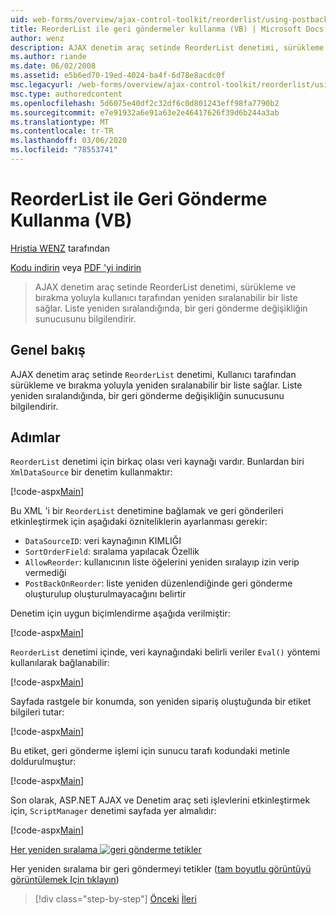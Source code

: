 ```yaml
---
uid: web-forms/overview/ajax-control-toolkit/reorderlist/using-postbacks-with-reorderlist-vb
title: ReorderList ile geri göndermeler kullanma (VB) | Microsoft Docs
author: wenz
description: AJAX denetim araç setinde ReorderList denetimi, sürükleme ve bırakma yoluyla kullanıcı tarafından yeniden sıralanabilir bir liste sağlar. Liste yeniden düzenlendiğinde bir Po...
ms.author: riande
ms.date: 06/02/2008
ms.assetid: e5b6ed70-19ed-4024-ba4f-6d78e8acdc0f
msc.legacyurl: /web-forms/overview/ajax-control-toolkit/reorderlist/using-postbacks-with-reorderlist-vb
msc.type: authoredcontent
ms.openlocfilehash: 5d6075e40df2c32df6c0d801243eff98fa7790b2
ms.sourcegitcommit: e7e91932a6e91a63e2e46417626f39d6b244a3ab
ms.translationtype: MT
ms.contentlocale: tr-TR
ms.lasthandoff: 03/06/2020
ms.locfileid: "78553741"
---
```

# <a name="using-postbacks-with-reorderlist-vb"></a>ReorderList ile Geri Gönderme Kullanma (VB)

[Hristia WENZ](https://github.com/wenz) tarafından

[Kodu indirin](https://download.microsoft.com/download/9/3/f/93f8daea-bebd-4821-833b-95205389c7d0/ReorderList4.vb.zip) veya [PDF 'yi indirin](https://download.microsoft.com/download/2/d/c/2dc10e34-6983-41d4-9c08-f78f5387d32b/reorderlist4VB.pdf)

> AJAX denetim araç setinde ReorderList denetimi, sürükleme ve bırakma yoluyla kullanıcı tarafından yeniden sıralanabilir bir liste sağlar. Liste yeniden sıralandığında, bir geri gönderme değişikliğin sunucusunu bilgilendirir.

## <a name="overview"></a>Genel bakış

AJAX denetim araç setinde `ReorderList` denetimi, Kullanıcı tarafından sürükleme ve bırakma yoluyla yeniden sıralanabilir bir liste sağlar. Liste yeniden sıralandığında, bir geri gönderme değişikliğin sunucusunu bilgilendirir.

## <a name="steps"></a>Adımlar

`ReorderList` denetimi için birkaç olası veri kaynağı vardır. Bunlardan biri `XmlDataSource` bir denetim kullanmaktır:

[!code-aspx[Main](using-postbacks-with-reorderlist-vb/samples/sample1.aspx)]

Bu XML 'i bir `ReorderList` denetimine bağlamak ve geri gönderileri etkinleştirmek için aşağıdaki özniteliklerin ayarlanması gerekir:

- `DataSourceID`: veri kaynağının KIMLIĞI
- `SortOrderField`: sıralama yapılacak Özellik
- `AllowReorder`: kullanıcının liste öğelerini yeniden sıralayıp izin verip vermediği
- `PostBackOnReorder`: liste yeniden düzenlendiğinde geri gönderme oluşturulup oluşturulmayacağını belirtir

Denetim için uygun biçimlendirme aşağıda verilmiştir:

[!code-aspx[Main](using-postbacks-with-reorderlist-vb/samples/sample2.aspx)]

`ReorderList` denetimi içinde, veri kaynağındaki belirli veriler `Eval()` yöntemi kullanılarak bağlanabilir:

[!code-aspx[Main](using-postbacks-with-reorderlist-vb/samples/sample3.aspx)]

Sayfada rastgele bir konumda, son yeniden sipariş oluştuğunda bir etiket bilgileri tutar:

[!code-aspx[Main](using-postbacks-with-reorderlist-vb/samples/sample4.aspx)]

Bu etiket, geri gönderme işlemi için sunucu tarafı kodundaki metinle doldurulmuştur:

[!code-aspx[Main](using-postbacks-with-reorderlist-vb/samples/sample5.aspx)]

Son olarak, ASP.NET AJAX ve Denetim araç seti işlevlerini etkinleştirmek için, `ScriptManager` denetimi sayfada yer almalıdır:

[!code-aspx[Main](using-postbacks-with-reorderlist-vb/samples/sample6.aspx)]

[Her yeniden sıralama ![geri gönderme tetikler](using-postbacks-with-reorderlist-vb/_static/image2.png)](using-postbacks-with-reorderlist-vb/_static/image1.png)

Her yeniden sıralama bir geri göndermeyi tetikler ([tam boyutlu görüntüyü görüntülemek Için tıklayın](using-postbacks-with-reorderlist-vb/_static/image3.png))

> [!div class="step-by-step"]
> [Önceki](drag-and-drop-via-reorderlist-cs.md)
> [İleri](drag-and-drop-via-reorderlist-vb.md)
